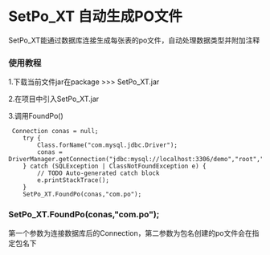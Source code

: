 # SetPo_XT 自动生成PO文件
SetPo_XT能通过数据库连接生成每张表的po文件，自动处理数据类型并附加注释
### 使用教程
1.下载当前文件jar在package >>> SetPo_XT.jar

2.在项目中引入SetPo_XT.jar

3.调用FoundPo()



     Connection conas = null;
		try {
			Class.forName("com.mysql.jdbc.Driver");
			conas = DriverManager.getConnection("jdbc:mysql://localhost:3306/demo","root","root");
		} catch (SQLException | ClassNotFoundException e) {
			// TODO Auto-generated catch block
			e.printStackTrace();
		} 
		SetPo_XT.FoundPo(conas,"com.po");
	
### SetPo_XT.FoundPo(conas,"com.po");
第一个参数为连接数据库后的Connection，第二参数为包名创建的po文件会在指定包名下
